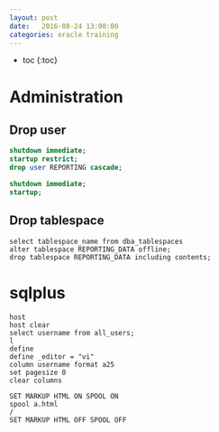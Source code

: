 ```yaml
---
layout: post
date:   2016-08-24 13:00:00
categories: oracle training
---
```

* toc
{:toc}

# Administration

## Drop user

~~~ sql
shutdown immediate;
startup restrict;
drop user REPORTING cascade;

shutdown immediate;
startup;
~~~

## Drop tablespace

~~~
select tablespace_name from dba_tablespaces
alter tablespace REPORTING_DATA offline;
drop tablespace REPORTING_DATA including contents;
~~~


# sqlplus

~~~ sqlplus
host
host clear
select username from all_users;
l
define
define _editor = "vi"
column username format a25
set pagesize 0
clear columns

SET MARKUP HTML ON SPOOL ON
spool a.html
/
SET MARKUP HTML OFF SPOOL OFF
~~~